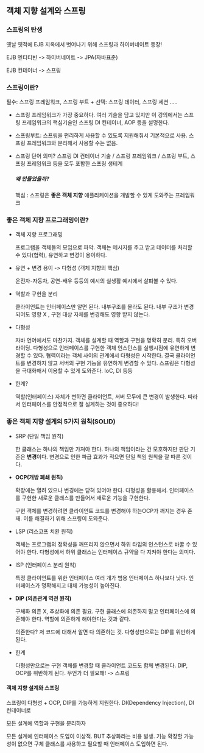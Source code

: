 ## 객체 지향 설계와 스프링

### 스프링의 탄생

옛날 옛적에 EJB 지옥에서 벗어나기 위해 스프링과 하이버네이트 등장!

EJB 엔티티빈 -> 하이버네이트 -> JPA(자바표준)  

EJB 컨테이너 -> 스프링 

### 스프링이란?

필수: 스프링 프레임워크, 스프링 부트 + 선택: 스프링 데이터, 스프링 세션 .....

- 스프링 프레임워크가 가장 중요하다. 여러 기술을 담고 있지만 이 강의에서는 스프링 프레임워크의 핵심기술인 스프링 DI 컨테이너, AOP 등을 설명한다.

- 스프링부트: 스프링을 편리하게 사용할 수 있도록 지원해줘서 기본적으로 사용. 스프링 프레임워크와 분리해서 사용할 수는 없음. 

- 스프링 단어 의미? 스프링 DI 컨테이너 기술 / 스프링 프레임워크 / 스프링 부트, 스프링 프레임워크 등을 모두 포함한 스프링 생테계

  ##### 왜 만들었을까? 

  핵심 : 스프링은 **좋은 객체 지향** 애플리케이션을 개발할 수 있게 도와주는 프레임워크

### 좋은 객체 지향 프로그래밍이란?

- 객체 지향 프로그래밍 

   프로그램을 객체들의 모임으로 파악. 객체는 메시지를 주고 받고 데이터를 처리할 수 있다(협력), 유연하고 변경이 용이하다. 

- 유연 + 변경 용이 -> 다형성 (객체 지향의 핵심)

  운전자-자동차, 공연-배우 등등의 예시의 실생활 예시에서 살펴볼 수 있다.

- 역할과 구현을 분리

  클라이언트는 인터페이스만 알면 된다. 내부구조를 몰라도 된다. 내부 구조가 변경되어도 영향 X , 구현 대상 자체를 변경해도 영향 받지 않는다. 

- 다형성

  자바 언어에서도 마찬가지. 객체를 설계할 때 역할과 구현을 명확히 분리. 특히 오버라이딩. 다형성으로 인터페이스를 구현한 객체 인스턴스를 실행시점에 유연하게 변경할 수 있다. 협력이라는 객체 사이의 관계에서 다형성은 시작한다. 결국 클라이언트를 변경하지 않고 서버의 구현 기능을 유연하게 변경할 수 있다. 스프링은 다형성을 극대화해서 이용할 수 있게 도와준다. IoC, DI 등등

- 한계? 

  역할(인터페이스) 자체가 변하면 클라이언트, 서버 모두에 큰 변경이 발생한다. 따라서 인터페이스를 안정적으로 잘 설계하는 것이 중요하다!

### 좋은 객체 지향 설계의 5가지 원칙(SOLID)

- SRP (단일 책임 원칙)

  한 클래스는 하나의 책임만 가져야 한다. 하나의 책임이라는 건 모호하지만 판단 기준은 **변경**이다. 변경으로 인한 파급 효과가 적으면 단일 책임 원칙을 잘 따른 것이다.

- **OCP(개방 폐쇄 원칙)**

  확장에는 열려 있으나 변경에는 닫혀 있어야 한다. 다형성을 활용해서. 인터페이스를 구현한 새로운 클래스를 만들어서 새로운 기능을 구현한다. 

  구현 객체를 변경하려면 클라이언트 코드를 변경해야 하는OCP가 깨지는 경우 존재. 이를 해결하기 위해 스프링이 도와준다. 

- LSP (리스코프 치환 원칙)

  객체는 프로그램의 정확성을 깨뜨리지 않으면서 하위 타입의 인스턴스로 바꿀 수 있어야 한다. 다형성에서 하위 클래스는 인터페이스 규약을 다 지켜야 한다는 의미다. 

- ISP (인터페이스 분리 원칙)

  특정 클라이언트를 위한 인터페이스 여러 개가 범용 인터페이스 하나보다 낫다. 인터페이스가 명확해지고 대체 가능성이 높아진다. 

- **DIP (의존관계 역전 원칙)**

  구체화 의존 X, 추상화에 의존 필요. 구현 클래스에 의존하지 말고 인터페이스에 의존해야 한다. 역할에 의존하게 해야한다는 것과 같다. 

  의존한다? 저 코드에 대해서 알면 다 의존하는 것. 다형성만으로는 DIP를 위반하게 된다. 

- 한계

  다형성만으로는 구현 객체를 변경할 때 클라이언트 코드도 함께 변경된다. DIP, OCP를 위반하게 된다.  무언가 더 필요해! -> 스프링

#### 객체 지향 설계와 스프링

스프링이 다형성 + OCP, DIP를 가능하게 지원한다. DI(Dependency Injection), DI 컨테이너로

모든 설계에 역할과 구현을 분리하자

모든 설계에 인터페이스 도입이 이상적. BUT 추상화라는 비용 발생. 기능 확장할 가능성이 없으면 구체 클래스를 사용하고 필요할 때 인터페이스 도입하면 된다.
